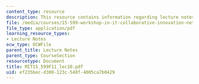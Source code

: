 ```yaml
---
content_type: resource
description: This resource contains information regarding lecture notes.
file: /media/courses/15-599-workshop-in-it-collaborative-innovation-networks-fall-2011/ef235becd308123c548f4005ca7b0429_MIT15_599F11_lec10.pdf
file_type: application/pdf
learning_resource_types:
- Lecture Notes
ocw_type: OCWFile
parent_title: Lecture Notes
parent_type: CourseSection
resourcetype: Document
title: MIT15_599F11_lec10.pdf
uid: ef235bec-d308-123c-548f-4005ca7b0429
---
```

